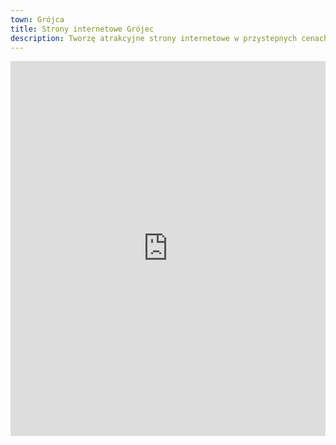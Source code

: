 ```yaml
---
town: Grójca
title: Strony internetowe Grójec
description: Tworzę atrakcyjne strony internetowe w przystepnych cenach dla firm z Grójca. Zadzwoń do mnie +48 788 660 190
---
```


<iframe src="https://www.google.com/maps/embed?pb=!1m18!1m12!1m3!1d19708.839621832132!2d20.852157180613663!3d51.868169000686095!2m3!1f0!2f0!3f0!3m2!1i1024!2i768!4f13.1!3m3!1m2!1s0x471922999e7ef00b%3A0x504f231e08183a82!2s05-600%20Gr%C3%B3jec!5e0!3m2!1spl!2spl!4v1682840201762!5m2!1spl!2spl" width="100%" height="600" style="border:0;" allowfullscreen="" loading="lazy" referrerpolicy="no-referrer-when-downgrade"></iframe>